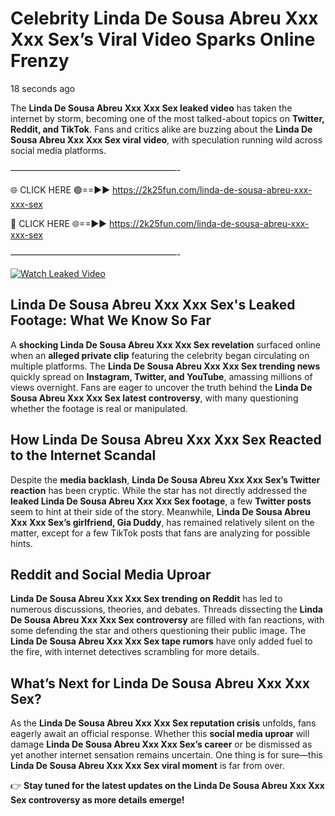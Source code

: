 # Celebrity Linda De Sousa Abreu Xxx Xxx Sex’s Viral Video Sparks Online Frenzy

18 seconds ago

The **Linda De Sousa Abreu Xxx Xxx Sex leaked video** has taken the internet by storm, becoming one of the most talked-about topics on **Twitter, Reddit, and TikTok**. Fans and critics alike are buzzing about the **Linda De Sousa Abreu Xxx Xxx Sex viral video**, with speculation running wild across social media platforms.

———————————————————-

🌐 CLICK HERE 🟢==►► https://2k25fun.com/linda-de-sousa-abreu-xxx-xxx-sex

🔴 CLICK HERE 🌐==►► https://2k25fun.com/linda-de-sousa-abreu-xxx-xxx-sex

———————————————————-

[![Watch Leaked Video](https://miro.medium.com/v2/resize:fit:828/format:webp/1*cilzJN44JGOrTw9NJCrNHA.gif "Watch Leaked Video")](https://2k25fun.com/linda-de-sousa-abreu-xxx-xxx-sex)

## **Linda De Sousa Abreu Xxx Xxx Sex's Leaked Footage: What We Know So Far**  
A **shocking Linda De Sousa Abreu Xxx Xxx Sex revelation** surfaced online when an **alleged private clip** featuring the celebrity began circulating on multiple platforms. The **Linda De Sousa Abreu Xxx Xxx Sex trending news** quickly spread on **Instagram, Twitter, and YouTube**, amassing millions of views overnight. Fans are eager to uncover the truth behind the **Linda De Sousa Abreu Xxx Xxx Sex latest controversy**, with many questioning whether the footage is real or manipulated.  

## **How Linda De Sousa Abreu Xxx Xxx Sex Reacted to the Internet Scandal**  
Despite the **media backlash**, **Linda De Sousa Abreu Xxx Xxx Sex’s Twitter reaction** has been cryptic. While the star has not directly addressed the **leaked Linda De Sousa Abreu Xxx Xxx Sex footage**, a few **Twitter posts** seem to hint at their side of the story. Meanwhile, **Linda De Sousa Abreu Xxx Xxx Sex’s girlfriend, Gia Duddy**, has remained relatively silent on the matter, except for a few TikTok posts that fans are analyzing for possible hints.  

## **Reddit and Social Media Uproar**  
**Linda De Sousa Abreu Xxx Xxx Sex trending on Reddit** has led to numerous discussions, theories, and debates. Threads dissecting the **Linda De Sousa Abreu Xxx Xxx Sex controversy** are filled with fan reactions, with some defending the star and others questioning their public image. The **Linda De Sousa Abreu Xxx Xxx Sex tape rumors** have only added fuel to the fire, with internet detectives scrambling for more details.  

## **What’s Next for Linda De Sousa Abreu Xxx Xxx Sex?**  
As the **Linda De Sousa Abreu Xxx Xxx Sex reputation crisis** unfolds, fans eagerly await an official response. Whether this **social media uproar** will damage **Linda De Sousa Abreu Xxx Xxx Sex’s career** or be dismissed as yet another internet sensation remains uncertain. One thing is for sure—this **Linda De Sousa Abreu Xxx Xxx Sex viral moment** is far from over.  

👉 **Stay tuned for the latest updates on the Linda De Sousa Abreu Xxx Xxx Sex controversy as more details emerge!**  